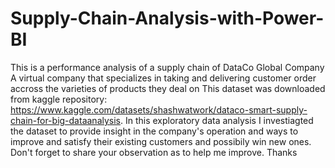 # Supply-Chain-Analysis-with-Power-BI
This is a performance analysis of a supply chain of DataCo Global Company
A virtual company that specializes in taking and delivering customer order accross the varieties of products they deal on
This dataset was downloaded from kaggle repository: https://www.kaggle.com/datasets/shashwatwork/dataco-smart-supply-chain-for-big-dataanalysis.
In this exploratory data analysis I investiagted the dataset to provide insight in the company's operation and ways to improve and satisfy their existing customers and possibily win new ones.
Don't forget to share your observation as to help me improve. Thanks
